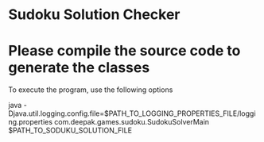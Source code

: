 # Sudoku Solution Checker

# Please compile the source code to generate the classes

To execute the program, use the following options

java -Djava.util.logging.config.file=$PATH_TO_LOGGING_PROPERTIES_FILE/logging.properties com.deepak.games.sudoku.SudokuSolverMain $PATH_TO_SODUKU_SOLUTION_FILE
